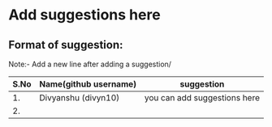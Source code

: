 # Add suggestions here
## Format of suggestion:

Note:- Add a new line after adding a suggestion/ 

|S.No|Name(github username)|suggestion|
|----|---------------------|----------|
|1.|Divyanshu (divyn10)|you can add suggestions here|
|2.|                   |                            |